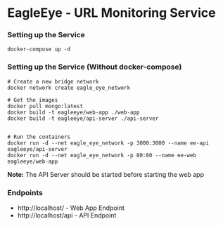 
# EagleEye - URL Monitoring Service

### Setting up the Service

```
docker-compose up -d
```


### Setting up the Service (Without docker-compose)
```
# Create a new bridge network
docker network create eagle_eye_network

# Get the images
docker pull mongo:latest
docker build -t eagleeye/web-app ./web-app
docker build -t eagleeye/api-server ./api-server


# Run the containers
docker run -d --net eagle_eye_network -p 3000:3000 --name ee-api eagleeye/api-server
docker run -d --net eagle_eye_network -p 80:80 --name ee-web eagleeye/web-app

```

**Note:** The API Server should be started before starting the web app

### Endpoints

- http://localhost/   -   Web App Endpoint
- http://localhost/api  -  API Endpoint
